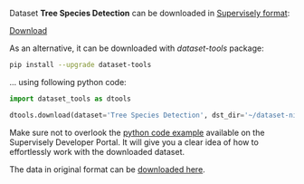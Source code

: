 Dataset **Tree Species Detection** can be downloaded in [Supervisely format](https://developer.supervisely.com/api-references/supervisely-annotation-json-format):

 [Download](https://assets.supervisely.com/remote/eyJsaW5rIjogInMzOi8vc3VwZXJ2aXNlbHktZGF0YXNldHMvMjI5OF9UcmVlIFNwZWNpZXMgRGV0ZWN0aW9uL3RyZWUtc3BlY2llcy1kZXRlY3Rpb24tRGF0YXNldE5pbmphLnRhciIsICJzaWciOiAiaU1RRnFZUlFXNTJ2NmdscXI1RHpNNzh4U2U0YWxQU1RqZnk0MTVRSFI4QT0ifQ==?response-content-disposition=attachment%3B%20filename%3D%22tree-species-detection-DatasetNinja.tar%22)

As an alternative, it can be downloaded with *dataset-tools* package:
``` bash
pip install --upgrade dataset-tools
```

... using following python code:
``` python
import dataset_tools as dtools

dtools.download(dataset='Tree Species Detection', dst_dir='~/dataset-ninja/')
```
Make sure not to overlook the [python code example](https://developer.supervisely.com/getting-started/python-sdk-tutorials/iterate-over-a-local-project) available on the Supervisely Developer Portal. It will give you a clear idea of how to effortlessly work with the downloaded dataset.

The data in original format can be [downloaded here](https://drive.google.com/drive/folders/1ufsXNT5u29oQOZkmldHgxX2TUkepivEq).